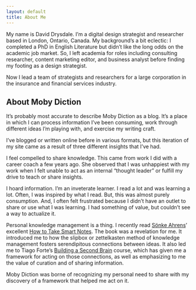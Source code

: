 ```yaml
---
layout: default
title: About Me
---
```


My name is David Drysdale. I’m a digital design strategist and researcher based in London, Ontario, Canada. My background’s a bit eclectic: I completed a PhD in English Literature but didn’t like the long odds on the academic job market. So, I left academia for roles including consulting researcher, content marketing editor, and business analyst before finding my footing as a design strategist.

Now I lead a team of strategists and researchers for a large corporation in the insurance and financial services industry.

## About Moby Diction

It’s probably most accurate to describe Moby Diction as a blog. It’s a place in which I can process information I’ve been consuming, work through different ideas I’m playing with, and exercise my writing craft.

I’ve blogged or written online before in various formats, but this iteration of my site came as a result of three different insights that I’ve had.

I feel compelled to share knowledge. This came from work I did with a career coach a few years ago. She observed that I was unhappiest with my work when I felt unable to act as an internal “thought leader” or fulfill my drive to teach or share insights.

I hoard information. I’m an inveterate learner. I read a lot and was learning a lot. Often, I was inspired by what I read. But, this was almost purely consumption. And, I often felt frustrated because I didn’t have an outlet to share or use what I was learning. I had something of value, but couldn’t see a way to actualize it.

Personal knowledge management is a thing. I recently read [Sönke Ahrens](https://takesmartnotes.com/)’ excellent [How to Take Smart Notes](https://amzn.to/3b0JfgC). The book was a revelation for me. It introduced me to how the slipbox or zettelkasten method of knowledge management fosters serendipitous connections between ideas. It also led me to Tiago Forte’s [Building a Second Brain](https://www.buildingasecondbrain.com/) course, which has given me a framework for acting on those connections, as well as emphasizing to me the value of curation and of sharing information.

Moby Diction was borne of recognizing my personal need to share with my discovery of a framework that helped me act on it.
